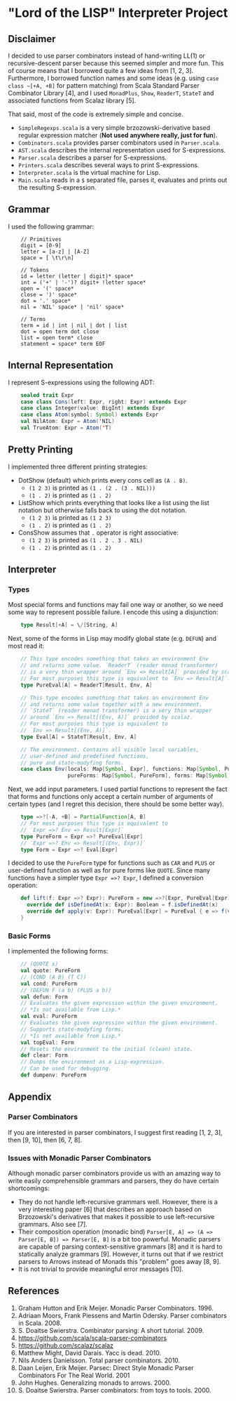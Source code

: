# "Lord of the LISP" Interpreter Project

## Disclaimer
I decided to use parser combinators instead of hand-writing LL(1) or recursive-descent parser because this seemed simpler and more fun. This of course means that I borrowed quite a few ideas from [1, 2, 3]. Furthermore, I borrowed function names and some ideas (e.g. using `case class ~[+A, +B]` for pattern matching) from Scala Standard Parser Combinator Library [4], and I used `MonadPlus`, `Show`, `ReaderT`, `StateT` and associated functions from Scalaz library [5].

That said, most of the code is extremely simple and concise.
* `SimpleRegexps.scala` is a very simple brzozowski-derivative based regular expression matcher (**Not used anywhere really, just for fun**).
* `Combinators.scala` provides parser combinators used in `Parser.scala`.
* `AST.scala` describes the internal representation used for S-expressions.
* `Parser.scala` describes a parser for S-expressions.
* `Printers.scala` describes several ways to print S-expressions.
* `Interpreter.scala` is the virtual machine for Lisp.
* `Main.scala` reads in a `$` separated file, parses it, evaluates and prints out the resulting S-expression.

## Grammar
I used the following grammar:
```
    // Primitives
    digit = [0-9]
    letter = [a-z] | [A-Z]
    space = [ \t\r\n]

    // Tokens
    id = letter (letter | digit)* space*
    int = ('+' | '-')? digit+ !letter space*
    open = '(' space*
    close = ')' space*
    dot = '.' space*
    nil = 'NIL' space* | 'nil' space*

    // Terms
    term = id | int | nil | dot | list
    dot = open term dot close
    list = open term* close
    statement = space* term EOF
```

## Internal Representation
I represent S-expressions using the following ADT:
```scala
    sealed trait Expr
    case class Cons(left: Expr, right: Expr) extends Expr
    case class Integer(value: BigInt) extends Expr
    case class Atom(symbol: Symbol) extends Expr
    val NilAtom: Expr = Atom('NIL)
    val TrueAtom: Expr = Atom('T)
```

## Pretty Printing
I implemented three different printing strategies:

* DotShow (default) which prints every cons cell as `(A . B)`.
    - `(1 2 3)` is printed as `(1 . (2 . (3 . NIL)))`
    - `(1 . 2)` is printed as `(1 . 2)`
* ListShow which prints everything that looks like a list using the list notation but otherwise falls back to using the dot notation.
    - `(1 2 3)` is printed as `(1 2 3)`
    - `(1 . 2)` is printed as `(1 . 2)`
* ConsShow assumes that `.` operator is right associative:
    - `(1 2 3)` is printed as `(1 . 2 . 3 . NIL)`
    - `(1 . 2)` is printed as `(1 . 2)`

## Interpreter

### Types
Most special forms and functions may fail one way or another, so we need some way to represent possible failure. I encode this using a disjunction:
```scala
    type Result[+A] = \/[String, A]
```

Next, some of the forms in Lisp may modify global state (e.g. `DEFUN`) and most read it: 
```scala
    // This type encodes something that takes an environment Env 
    // and returns some value. `ReaderT` (reader monad transformer) 
    // is a very thin wrapper around `Env => Result[A]` provided by scalaz.
    // For most purposes this type is equivalent to `Env => Result[A]`.
    type PureEval[A] = ReaderT[Result, Env, A]

    // This type encodes something that takes an environment Env 
    // and returns some value together with a new environment. 
    // `StateT` (reader monad transformer) is a very thin wrapper 
    // around `Env => Result[(Env, A)]` provided by scalaz.
    // For most purposes this type is equivalent to 
    // `Env => Result[(Env, A)]`.
    type Eval[A] = StateT[Result, Env, A]

    // The environment. Contains all visible local variables, 
    // user-defined and predefined functions, 
    // pure and state-modyfing forms.
    case class Env(locals: Map[Symbol, Expr], functions: Map[Symbol, PureForm],
                   pureForms: Map[Symbol, PureForm], forms: Map[Symbol, Form])
```

Next, we add input parameters. I used partial functions to represent the fact that forms and functions only accept a certain number of arguments of certain types (and I regret this decision, there should be some better way).
```scala
    type =>?[-A, +B] = PartialFunction[A, B]
    // For most purposes this type is equivalent to 
    // `Expr =>? Env => Result[Expr]`
    type PureForm = Expr =>? PureEval[Expr]
    // `Expr =>? Env => Result[(Env, Expr)]`
    type Form = Expr =>? Eval[Expr]
```

I decided to use the `PureForm` type for functions such as `CAR` and `PLUS` or user-defined function as well as for pure forms like `QUOTE`. Since many functions have a simpler type `Expr =>? Expr`, I defined a conversion operation:
```scala
    def lift(f: Expr =>? Expr): PureForm = new =>?[Expr, PureEval[Expr]] {
      override def isDefinedAt(x: Expr): Boolean = f.isDefinedAt(x)
      override def apply(v: Expr): PureEval[Expr] = PureEval { e => f(v).right}
    }
```

### Basic Forms
I implemented the following forms:
```scala
    // (QUOTE x)
    val quote: PureForm
    // (COND (A B) (T C))
    val cond: PureForm
    // (DEFUN F (a b) (PLUS a b))
    val defun: Form
    // Evaluates the given expression within the given environment.
    // *Is not available from Lisp.* 
    val eval: PureForm
    // Evaluates the given expression within the given environment.
    // Supports state-modyfing forms.
    // *Is not available from Lisp.* 
    val topEval: Form
    // Resets the environment to the initial (clean) state.
    def clear: Form
    // Dumps the environment as a Lisp-expression.
    // Can be used for debugging.
    def dumpenv: PureForm
```

## Appendix

### Parser Combinators
If you are interested in parser combinators, I suggest first reading [1, 2, 3], then [9, 10], then [6, 7, 8].

### Issues with Monadic Parser Combinators
Although monadic parser combinators provide us with an amazing way to write easily comprehensible grammars and parsers, they do have certain shortcomings:

* They do not handle left-recursive grammars well. However, there is a very interesting paper [6] that describes an approach based on Brzozowski's derivatives that makes it possible to use left-recursive grammars. Also see [7].
* Their composition operation (monadic bind) `Parser[E, A] => (A => Parser[E, B]) => Parser[E, B]` is a bit too powerful. Monadic parsers are capable of parsing context-sensitive grammars [8] and it is hard to statically analyze grammars [9]. However, it turns out that if we restrict parsers to Arrows instead of Monads this "problem" goes away [8, 9].
* It is not trivial to provide meaningful error messages [10].

## References
1. Graham Hutton and Erik Meijer. Monadic Parser Combinators. 1996.
2. Adriaan Moors, Frank Piessens and Martin Odersky. Parser combinators in Scala. 2008.
3. S. Doaitse Swierstra. Combinator parsing: A short tutorial. 2009.
4. https://github.com/scala/scala-parser-combinators
5. https://github.com/scalaz/scalaz
6. Matthew Might, David Darais. Yacc is dead. 2010.
7. Nils Anders Danielsson. Total parser combinators. 2010.
8. Daan Leijen, Erik Meijer. Parsec: Direct Style Monadic Parser Combinators
For The Real World. 2001
9. John Hughes. Generalizing monads to arrows. 2000.
10. S. Doaitse Swierstra. Parser combinators: from toys to tools. 2000.
